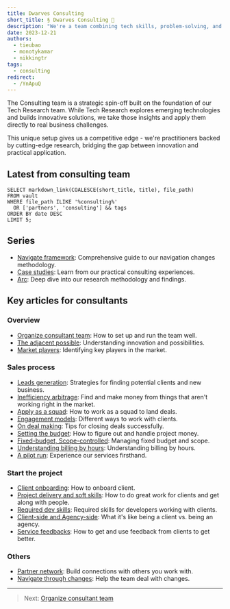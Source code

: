 ```yaml
---
title: Dwarves Consulting
short_title: § Dwarves Consulting 💼
description: "We're a team combining tech skills, problem-solving, and clear communication. We help businesses overcome challenges by finding root causes, creating practical solutions, and working closely with clients to implement them effectively."
date: 2023-12-21
authors:
  - tieubao
  - monotykamar
  - nikkingtr
tags:
  - consulting
redirect:
  - /YnApuQ
---
```


The Consulting team is a strategic spin-off built on the foundation of our Tech Research team. While Tech Research explores emerging technologies and builds innovative solutions, we take those insights and apply them directly to real business challenges.

This unique setup gives us a competitive edge - we're practitioners backed by cutting-edge research, bridging the gap between innovation and practical application.

## Latest from consulting team

```dsql-list
SELECT markdown_link(COALESCE(short_title, title), file_path)
FROM vault
WHERE file_path ILIKE '%consulting%'
  OR ['partners', 'consulting'] && tags
ORDER BY date DESC
LIMIT 5;
```

## Series

- [Navigate framework](./navigate): Comprehensive guide to our navigation changes methodology.
- [Case studies](./case-study): Learn from our practical consulting experiences.
- [Arc](/updates/arc): Deep dive into our research methodology and findings.

## Key articles for consultants

### Overview

- [Organize consultant team](build-consultant-team.md): How to set up and run the team well.
- [The adjacent possible](adjacent-possible.md): Understanding innovation and possibilities.
- [Market players](market-players.md): Identifying key players in the market.

### Sales process

- [Leads generation](leads-generation.md): Strategies for finding potential clients and new business.
- [Inefficiency arbitrage](inefficiency-arbitrage.md): Find and make money from things that aren't working right in the market.
- [Apply as a squad](apply-as-a-squad.md): How to work as a squad to land deals.
- [Engagement models](engagement-models.md): Different ways to work with clients.
- [On deal making](deal-making.md): Tips for closing deals successfully.
- [Setting the budget](setting-the-budget.md): How to figure out and handle project money.
- [Fixed-budget, Scope-controlled](fixed-budget-scope-controlled.md): Managing fixed budget and scope.
- [Understanding billing by hours](bill-by-hours.md): Understanding billing by hours.
- [A pilot run](pilot-run.md): Experience our services firsthand.

### Start the project

- [Client onboarding](client-onboarding.md): How to onboard client.
- [Project delivery and soft skills](client-delivery.md): How to do great work for clients and get along with people.
- [Required dev skills](dev-skill-required.md): Required skills for developers working with clients.
- [Client-side and Agency-side](client-side-agency-side.md): What it's like being a client vs. being an agency.
- [Service feedbacks](service-feedbacks.md): How to get and use feedback from clients to get better.

### Others

- [Partner network](partners-network.md): Build connections with others you work with.
- [Navigate through changes](navigate/README.md): Help the team deal with changes.

---

> Next: [Organize consultant team](build-consultant-team.md)
